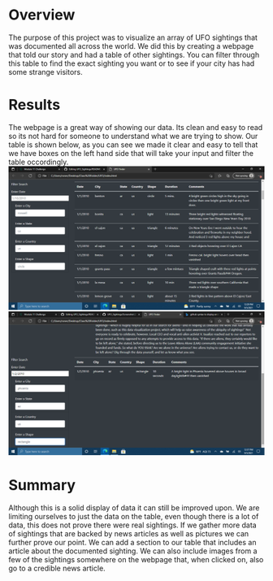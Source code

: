 # Overview

The purpose of this project was to visualize an array of UFO sightings that was documented all across the world. We did this by creating a webpage that told our story and had a table of other sightings. You can filter through this table to find the exact sighting you want or to see if your city has had some strange visitors.

# Results

The webpage is a great way of showing our data. Its clean and easy to read so its not hard for someone to understand what we are trying to show. Our table is shown below, as you can see we made it clear and easy to tell that we have boxes on the left hand side that will take your input and filter the table occordingly. ![](https://github.com/RonHolcomb/UFO_Sightings/blob/main/Screenshot%20(26).png) ![](https://github.com/RonHolcomb/UFO_Sightings/blob/main/Screenshot%20(27).png)

# Summary

Although this is a solid display of data it can still be improved upon. We are limiting ourselves to just the data on the table, even though there is a lot of data, this does not prove there were real sightings. If we gather more data of sightings that are backed by news articles as well as pictures we can further prove our point. We can add a section to our table that includes an article about the documented sighting. We can also include images from a few of the sightings somewhere on the webpage that, when clicked on, also go to a credible news article.
